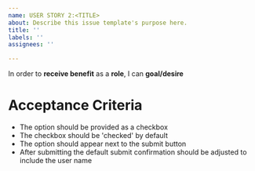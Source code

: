 ```yaml
---
name: USER STORY 2:<TITLE>
about: Describe this issue template's purpose here.
title: ''
labels: ''
assignees: ''

---
```


In order to **receive benefit** as a **role**, I can **goal/desire**

  # Acceptance Criteria
  - The option should be provided as a checkbox
  - The checkbox should be 'checked' by default
  - The option should appear next to the submit button
  - After submitting the default submit confirmation should be adjusted to include the user name
